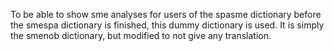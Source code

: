 To be able to show sme analyses for users of the spasme dictionary before the smespa dictionary is finished, this dummy dictionary is used.
It is simply the smenob dictionary, but modified to not give any translation.

